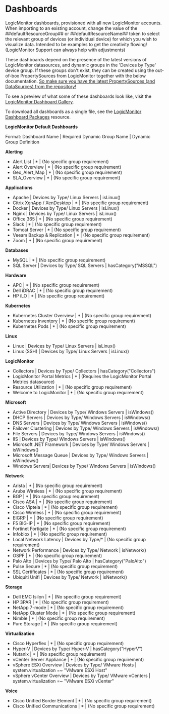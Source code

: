 # Dashboards

LogicMonitor dashboards, provisioned with all new LogicMonitor accounts. When importing to an existing account, change the value of the ##defaultResourceGroup## or ##defaultResourceName## token to select the relevant group of devices (or individual device) for which you wish to visualize data. Intended to be examples to get the creativity flowing! (LogicMonitor Support can always help with adjustments)

These dashboards depend on the presence of the latest versions of LogicMonitor datasources, and dynamic groups in the 'Devices by Type' device group. If these groups don't exist, they can be created using the out-of-box PropertySources from LogicMonitor together with the below documentation. [So make sure you have the latest PropertySources (and DataSources) from the repository!](https://www.logicmonitor.com/support/settings/logicmodules/keeping-your-datasources-up-to-date/)

To see a preview of what some of these dashboards look like, visit the [LogicMonitor Dashboard Gallery](https://www.logicmonitor.com/sales/dashboards/).

To download all dashboards as a single file, see the [LogicMonitor Dashboard Packages](https://github.com/logicmonitor/dashboards/tree/master/Packages) resource.

**LogicMonitor Default Dashboards** 

Format: Dashboard Name | Required Dynamic Group Name | Dynamic Group Definition

**Alerting**
- Alert List | * | (No specific group requirement)
- Alert Overview | * | (No specific group requirement)
- Geo_Alert_Map | * | (No specific group requirement)
- SLA_Overview | * | (No specific group requirement)

**Applications**
- Apache | Devices by Type/ Linux Servers | isLinux()
- Citrix XenApp / XenDesktop | * | (No specific group requirement)
- Docker | Devices by Type/ Linux Servers | isLinux()
- Nginx | Devices by Type/ Linux Servers | isLinux()
- Office 365 | * | (No specific group requirement)
- Slack | * | (No specific group requirement)
- Tomcat Server | * | (No specific group requirement)
- Veeam Backup & Replication | * | (No specific group requirement)
- Zoom | * | (No specific group requirement)

**Databases**
- MySQL | * | (No specific group requirement)
- SQL Server | Devices by Type/ SQL Servers | hasCategory("MSSQL")

**Hardware**
- APC | * | (No specific group requirement)
- Dell iDRAC | * | (No specific group requirement)
- HP iLO | * | (No specific group requirement)

**Kubernetes**
- Kubernetes Cluster Overview | * | (No specific group requirement)
- Kubernetes Inventory | * | (No specific group requirement)
- Kubernetes Pods | * | (No specific group requirement)

**Linux**
- Linux | Devices by Type/ Linux Servers | isLinux()
- Linux (SSH) | Devices by Type/ Linux Servers | isLinux()

**LogicMonitor**
- Collectors | Devices by Type/ Collectors | hasCategory("Collectors")
- LogicMonitor Portal Metrics | * | (Requires the LogicMonitor Portal Metrics datasource)
- Resource Utilization | * | (No specific group requirement)
- Welcome to LogicMonitor | * | (No specific group requirement)

**Microsoft**
- Active Directory | Devices by Type/ Windows Servers | isWindows()
- DHCP Servers | Devices by Type/ Windows Servers | isWindows()
- DNS Servers | Devices by Type/ Windows Servers | isWindows()
- Failover Clustering | Devices by Type/ Windows Servers | isWindows()
- File Servers | Devices by Type/ Windows Servers | isWindows()
- IIS | Devices by Type/ Windows Servers | isWindows()
- Microsoft .NET Framework | Devices by Type/ Windows Servers | isWindows()
- Microsoft Message Queue | Devices by Type/ Windows Servers | isWindows()
- Windows Servers| Devices by Type/ Windows Servers | isWindows()

**Network**

- Arista | * | (No specific group requirement)
- Aruba Wireless | * | (No specific group requirement)
- BGP | * | (No specific group requirement)
- Cisco ASA | * | (No specific group requirement)
- Cisco Viptela | * | (No specific group requirement)
- Cisco Wireless | * | (No specific group requirement)
- EIGRP | * | (No specific group requirement)
- F5 BIG-IP | * | (No specific group requirement)
- Fortinet Fortigate | * | (No specific group requirement)
- Infoblox | * | (No specific group requirement)
- Local Network Latency | Devices by Type/* | (No specific group requirement)
- Network Performance | Devices by Type/ Network | isNetwork()
- OSPF | * | (No specific group requirement)
- Palo Alto | Devices by Type/ Palo Alto | hasCategory("PaloAlto")
- Pulse Secure | * | (No specific group requirement)
- SSL Certificates | * | (No specific group requirement)
- Ubiquiti Unifi | Devices by Type/ Network | isNetwork()

**Storage**
- Dell EMC Isilon | * | (No specific group requirement)
- HP 3PAR | * | (No specific group requirement)
- NetApp 7-mode | * | (No specific group requirement)
- NetApp Cluster Mode | * | (No specific group requirement)
- Nimble | * | (No specific group requirement)
- Pure Storage | * | (No specific group requirement)

**Virtualization**
- Cisco Hyperflex | * | (No specific group requirement)
- Hyper-V | Devices by Type/ Hyper-V | hasCategory("HyperV")
- Nutanix | * | (No specific group requirement)
- vCenter Server Appliance | * | (No specific group requirement)
- vSphere ESXi Overview | Devices by Type/ VMware Hosts | system.virtualization =~ "VMware ESXi Host"
- vSphere vCenter Overview | Devices by Type/ VMware vCenters | system.virtualization =~ "VMware ESXi vCenter"

**Voice**
- Cisco Unified Border Element | * | (No specific group requirement)
- Cisco Unified Communications | * | (No specific group requirement)
